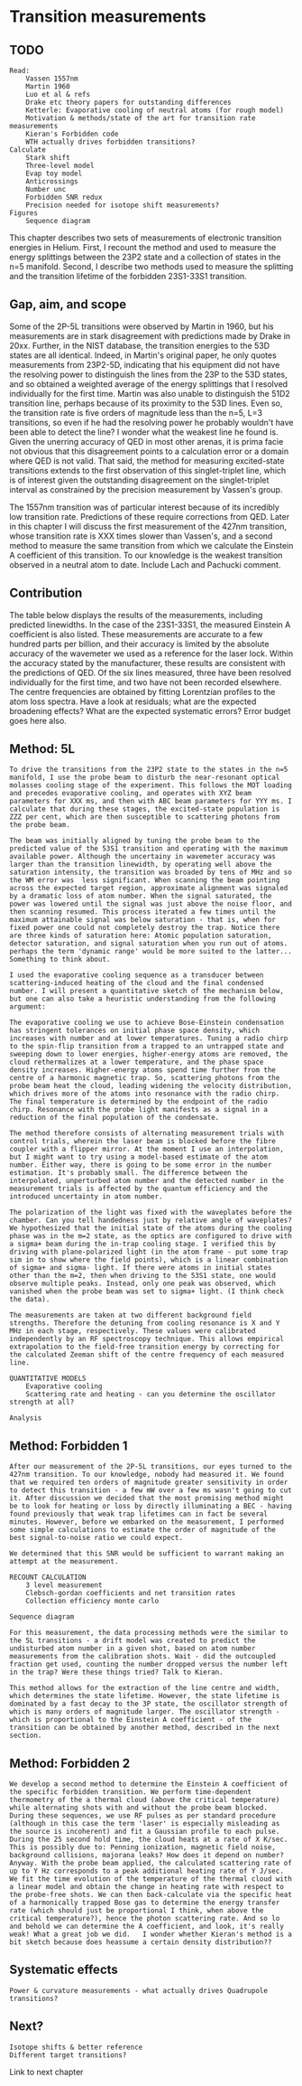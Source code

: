 # Transition measurements	

## TODO
	Read: 
		Vassen 1557nm
		Martin 1960
		Luo et al & refs
		Drake etc theory papers for outstanding differences
		Ketterle: Evaporative cooling of neutral atoms (for rough model)
		Motivation & methods/state of the art for transition rate measurements
		Kieran's Forbidden code
		WTH actually drives forbidden transitions?
	Calculate
		Stark shift
		Three-level model
		Evap toy model
		Anticrossings
		Number unc
		Forbidden SNR redux
		Precision needed for isotope shift measurements?
	Figures
		Sequence diagram

This chapter describes two sets of measurements of electronic transition energies in Helium. First, I recount the method and used to measure the energy splittings between the 23P2 state and a collection of states in the n=5 manifold. Second, I describe two methods used to measure the splitting and the transition lifetime of the forbidden 23S1-33S1 transition. 

## Gap, aim, and scope
	
Some of the 2P-5L transitions were observed by Martin in 1960, but his measurements are in stark disagreement with predictions made by Drake in 20xx. Further, in the NIST database, the transition energies to the 53D states are all identical. Indeed, in Martin's original paper, he only quotes measurements from 23P2-5D, indicating that his equipment did not have the resolving power to distinguish the lines from the 23P to the 53D states, and so obtained a weighted average of the energy splittings that I resolved individually for the first time. 
Martin was also unable to distinguish the 51D2 transition line, perhaps because of its proximity to the 53D lines. Even so, the transition rate is five orders of magnitude less than the n=5, L=3 transitions, so even if he had the resolving power he probably wouldn't have been able to detect the line? I wonder what the weakest line he found is.
Given the unerring accuracy of QED in most other arenas, it is prima facie not obvious that this disagreement points to a calculation error or a domain where QED is not valid. That said, the method for measuring excited-state transitions extends to the first observation of this singlet-triplet line, which is of interest given the outstanding disagreement on the singlet-triplet interval as constrained by the precision measurement by Vassen's group. 

The 1557nm transition was of particular interest because of its incredibly low transition rate. Predictions of these require corrections from QED. Later in this chapter I will discuss the first measurement of the 427nm transition, whose transition rate is XXX times slower than Vassen's, and a second method to measure the same transition from which we calculate the Einstein A coefficient of this transition. To our knowledge is the weakest transition observed in a neutral atom to date. Include Lach and Pachucki comment.

## Contribution	

The table below displays the results of the measurements, including predicted linewidths. In the case of the 23S1-33S1, the measured Einstein A coefficient is also listed. These measurements are accurate to a few hundred parts per billion, and their accuracy is limited by the absolute accuracy of the wavemeter we used as a reference for the laser lock. Within the accuracy stated by the manufacturer, these results are consistent with the predictions of QED. Of the six lines measured, three have been resolved individually for the first time, and two have not been recorded elsewhere. The centre frequencies are obtained by fitting Lorentzian profiles to the atom loss spectra. Have a look at residuals; what are the expected broadening effects? What are the expected systematic errors?
Error budget goes here also.

## Method: 5L
	To drive the transitions from the 23P2 state to the states in the n=5 manifold,	I use the probe beam to disturb the near-resonant optical molasses cooling stage of the experiment. This follows the MOT loading and precedes evaporative cooling, and operates with XYZ beam parameters for XXX ms, and then with ABC beam parameters for YYY ms. I calculate that during these stages, the excited-state population is ZZZ per cent, which are then susceptible to scattering photons from the probe beam. 

	The beam was initially aligned by tuning the probe beam to the predicted value of the 53S1 transition and operating with the maximum available power. Although the uncertainy in wavemeter accuracy was larger than the transition linewidth, by operating well above the saturation intensity, the transition was broaded by tens of MHz and so the WM error was  less significant. When scanning the beam pointing across the expected target region, approximate alignment was signaled by a dramatic loss of atom number. When the signal saturated, the power was lowered until the signal was just above the noise floor, and then scanning resumed. This process iterated a few times until the maximum attainable signal was below saturation - that is, when for fixed power one could not completely destroy the trap. Notice there are three kinds of saturation here: Atomic population saturation, detector saturation, and signal saturation when you run out of atoms. perhaps the term 'dynamic range' would be more suited to the latter... Something to think about. 
	
	I used the evaporative cooling sequence as a transducer between scattering-induced heating of the cloud and the final condensed number. I will present a quantitative sketch of the mechanism below, but one can also take a heuristic understanding from the following argument:

	The evaporative cooling we use to achieve Bose-Einstein condensation has stringent tolerances on initial phase space density, which increases with number and at lower temperatures. Tuning a radio chirp to the spin-flip transition from a trapped to an untrapped state and sweeping down to lower energies, higher-energy atoms are removed, the cloud rethermalizes at a lower temperature, and the phase space density increases.	Higher-energy atoms spend time further from the centre of a harmonic magnetic trap. So, scattering photons from the probe beam heat the cloud, leading widening the velocity distribution, which drives more of the atoms into resonance with the radio chirp. The final temperature is determined by the endpoint of the radio chirp. Resonance with the probe light manifests as a signal in a reduction of the final population of the condensate. 

	The method therefore consists of alternating measurement trials with control trials, wherein the laser beam is blocked before the fibre coupler with a flipper mirror. At the moment I use an interpolation, but I might want to try using a model-based estimate of the atom number. Either way, there is going to be some error in the number estimation. It's probably small. The difference between the interpolated, unperturbed atom number and the detected number in the measurement trials is affected by the quantum efficiency and the introduced uncertainty in atom number.

	The polarization of the light was fixed with the waveplates before the chamber. Can you tell handedness just by relative angle of waveplates? We hypothesized that the initial state of the atoms during the cooling phase was in the m=2 state, as the optics are configured to drive with a sigma+ beam during the in-trap cooling stage. I verified this by driving with plane-polarized light (in the atom frame - put some trap sim in to show where the field points), which is a linear combination of sigma+ and sigma- light. If there were atoms in initial states other than the m=2, then when driving to the 53S1 state, one would observe multiple peaks. Instead, only one peak was observed, which vanished when the probe beam was set to sigma+ light. (I think check the data).

	The measurements are taken at two different background field strengths. Therefore the detuning from cooling resonance is X and Y MHz in each stage, respectively. These values were calibrated independently by an RF spectroscopy technique. This allows empirical extrapolation to the field-free transition energy by correcting for the calculated Zeeman shift of the centre frequency of each measured line. 

	QUANTITATIVE MODELS
		Evaporative cooling
		Scattering rate and heating - can you determine the oscillator strength at all?

	Analysis

## Method: Forbidden 1
	
	After our measurement of the 2P-5L transitions, our eyes turned to the 427nm transition. To our knowledge, nobody had measured it. We found that we required ten orders of magnitude greater sensitivity in order to detect this transition - a few mW over a few ms wasn't going to cut it. After discussion we decided that the most promising method might be to look for heating or loss by directly illuminating a BEC - having found previously that weak trap lifetimes can in fact be several minutes. However, before we embarked on the measurement, I performed some simple calculations to estimate the order of magnitude of the best signal-to-noise ratio we could expect.

	We determined that this SNR would be sufficient to warrant making an attempt at the measurement. 

	RECOUNT CALCULATION 
		3 level measurement
		Clebsch-gordan coefficients and net transition rates
		Collection efficiency monte carlo
	
	Sequence diagram
	
	For this measurement, the data processing methods were the similar to the 5L transitions - a drift model was created to predict the undisturbed atom number in a given shot, based on atom number measurements from the calibration shots. Wait - did the outcoupled fraction get used, counting the number dropped versus the number left in the trap? Were these things tried? Talk to Kieran.

	This method allows for the extraction of the line centre and width, which determines the state lifetime. However, the state lifetime is dominated by a fast decay to the 3P state, the oscillator strength of which is many orders of magnitude larger. The oscillator strength - which is proportional to the Einstein A coefficient - of the transition can be obtained by another method, described in the next section.

## Method: Forbidden 2

	We develop a second method to determine the Einstein A coefficient of the specific forbidden transition. We perform time-dependent thermometry of the a thermal cloud (above the critical temperature) while alternating shots with and without the probe beam blocked. During these sequences, we use RF pulses as per standard procedure (although in this case the term 'laser' is especially misleading as the source is incoherent) and fit a Gaussian profile to each pulse. During the 25 second hold time, the cloud heats at a rate of X K/sec. This is possibly due to: Penning ionization, magnetic field noise, background collisions, majorana leaks? How does it depend on number? Anyway. With the probe beam applied, the calculated scattering rate of up to Y Hz corresponds to a peak additional heating rate of Y J/sec. We fit the time evolution of the temperature of the thermal cloud with a linear model and obtain the change in heating rate with respect to the probe-free shots. We can then back-calculate via the specific heat of a harmonically trapped Bose gas to determine the energy transfer rate (which should just be proportional I think, when above the critical temperature?), hence the photon scattering rate. And so lo and behold we can determine the A coefficient, and look, it's really weak! What a great job we did.   I wonder whether Kieran's method is a bit sketch because does heassume a certain density distribution??

## Systematic effects

	Power & curvature measurements - what actually drives Quadrupole transitions?

## Next?	
	Isotope shifts & better reference
	Different target transitions?

Link to next chapter